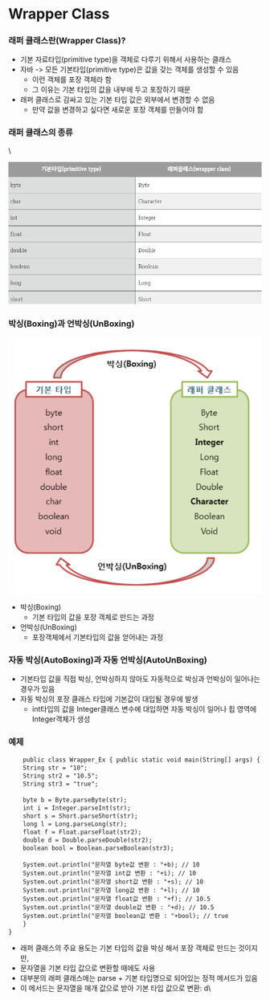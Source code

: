 # Wrapper Class

### &#x20;래퍼 클래스란(Wrapper Class)?  <a href="#h" id="h"></a>

* 기본 자료타입(primitive type)을 객체로 다루기 위해서 사용하는 클래스
* 자바 -> 모든 기본타입(primitive type)은 값을 갖는 객체를 생성할 수 있음
  * 이런 객체를 포장 객체라 함
  * &#x20;그 이유는 기본 타입의 값을 내부에 두고 포장하기 때문
* 래퍼 클래스로 감싸고 있는 기본 타입 값은 외부에서 변경할 수 없음&#x20;
  * 만약 값을 변경하고 싶다면 새로운 포장 객체를 만들어야 함



### 래퍼 클래스의 종류 <a href="#h_1" id="h_1"></a>

\


![](<../../.gitbook/assets/image (19).png>)

### &#x20;박싱(Boxing)과 언박싱(UnBoxing)  <a href="#h_3" id="h_3"></a>

![](<../../.gitbook/assets/image (37).png>)

* 박싱(Boxing)
  * 기본 타입의 값을 포장 객체로 만드는 과정
* 언박싱(UnBoxing)
  * 포장객체에서 기본타입의 값을 얻어내는 과정



### 자동 박싱(AutoBoxing)과 자동 언박싱(AutoUnBoxing) <a href="#h_4" id="h_4"></a>

* 기본타입 값을 직접 박싱, 언박싱하지 않아도 자동적으로 박싱과 언박싱이 일어나는 경우가 있음
* 자동 박싱의 포장 클래스 타입에 기본값이 대입될 경우에 발생
  * int타입의 값을 Integer클래스 변수에 대입하면 자동 박싱이 일어나 힙 영역에 Integer객체가 생성



### 예제&#x20;



```
    public class Wrapper_Ex { public static void main(String[] args) { 
    String str = "10"; 
    String str2 = "10.5"; 
    String str3 = "true";
    
    byte b = Byte.parseByte(str);
    int i = Integer.parseInt(str);
    short s = Short.parseShort(str);
    long l = Long.parseLong(str);
    float f = Float.parseFloat(str2);
    double d = Double.parseDouble(str2);
    boolean bool = Boolean.parseBoolean(str3);
	
    System.out.println("문자열 byte값 변환 : "+b); // 10
    System.out.println("문자열 int값 변환 : "+i); // 10
    System.out.println("문자열 short값 변환 : "+s); // 10
    System.out.println("문자열 long값 변환 : "+l); // 10
    System.out.println("문자열 float값 변환 : "+f); // 10.5
    System.out.println("문자열 double값 변환 : "+d); // 10.5
    System.out.println("문자열 boolean값 변환 : "+bool); // true
    }
}
```

* 래퍼 클래스의 주요 용도는 기본 타입의 값을 박싱 해서 포장 객체로 만드는 것이지만,&#x20;
* 문자열을 기본 타입 값으로 변환할 때에도 사용
* 대부분의 래퍼 클래스에는 parse + 기본 타입명으로 되어있는 정적 메서드가 있음
* 이 메서드는 문자열을 매개 값으로 받아 기본 타입 값으로 변환: d\
